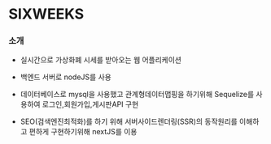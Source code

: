 # SIXWEEKS

### 소개
- 실시간으로 가상화폐 시세를 받아오는 웹 어플리케이션

- 백엔드 서버로 nodeJS를 사용
- 데이터베이스로 mysql을 사용했고 관계형데이터맵핑을 하기위해 Sequelize를 사용하여 로그인,회원가입,게시판API 구현
- SEO(검색엔진최적화)를 하기 위해 서버사이드렌더링(SSR)의 동작원리를 이해하고 편하게 구현하기위해 nextJS를 이용
